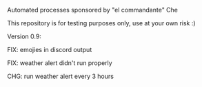 Automated processes sponsored by "el commandante" Che

This repository is for testing purposes only, use at your own risk :)

Version 0.9:

FIX: emojies in discord output

FIX: weather alert didn't run properly

CHG: run weather alert every 3 hours
